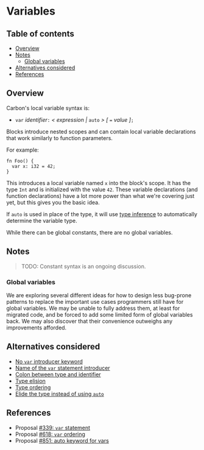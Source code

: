 # Variables

<!--
Part of the Carbon Language project, under the Apache License v2.0 with LLVM
Exceptions. See /LICENSE for license information.
SPDX-License-Identifier: Apache-2.0 WITH LLVM-exception
-->

<!-- toc -->

## Table of contents

-   [Overview](#overview)
-   [Notes](#notes)
    -   [Global variables](#global-variables)
-   [Alternatives considered](#alternatives-considered)
-   [References](#references)

<!-- tocstop -->

## Overview

Carbon's local variable syntax is:

-   `var` _identifier_`:` _< expression |_ `auto` _> [_ `=` _value ]_`;`

Blocks introduce nested scopes and can contain local variable declarations that
work similarly to function parameters.

For example:

```
fn Foo() {
  var x: i32 = 42;
}
```

This introduces a local variable named `x` into the block's scope. It has the
type `Int` and is initialized with the value `42`. These variable declarations
(and function declarations) have a lot more power than what we're covering just
yet, but this gives you the basic idea.

If `auto` is used in place of the type, it will use
[type inference](type_inference.md) to automatically determine the variable
type.

While there can be global constants, there are no global variables.

## Notes

> TODO: Constant syntax is an ongoing discussion.

### Global variables

We are exploring several different ideas for how to design less bug-prone
patterns to replace the important use cases programmers still have for global
variables. We may be unable to fully address them, at least for migrated code,
and be forced to add some limited form of global variables back. We may also
discover that their convenience outweighs any improvements afforded.

## Alternatives considered

-   [No `var` introducer keyword](/proposals/p0339.md#no-var-introducer-keyword)
-   [Name of the `var` statement introducer](/proposals/p0339.md#name-of-the-var-statement-introducer)
-   [Colon between type and identifier](/proposals/p0339.md#colon-between-type-and-identifier)
-   [Type elision](/proposals/p0339.md#type-elision)
-   [Type ordering](/proposals/p0618.md#type-ordering)
-   [Elide the type instead of using `auto`](/proposals/p0851.md#elide-the-type-instead-of-using-auto)

## References

-   Proposal
    [#339: `var` statement](https://github.com/carbon-language/carbon-lang/pull/339)
-   Proposal
    [#618: `var` ordering](https://github.com/carbon-language/carbon-lang/pull/618)
-   Proposal
    [#851: auto keyword for vars](https://github.com/carbon-language/carbon-lang/pull/851)
